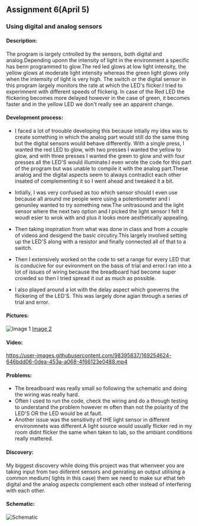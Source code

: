 ## Assignment 6(April 5)
### Using digital and analog sensors

#### Description:
The program is largely cntrolled by the sensors, both digital and analog.Depending uponn the intensity of light in the environment a specific has benn programmed
to glow.The red led glows at low light intensity, the yellow glows at moderate light intensity whereas the green light glows only when the intemsity of light is very high.
The switch or the digital sensor in this program largely monitors the rate at which the LED's flicker.I tried to experimnent with different speeds of flickerig.
In case of the Red LED the flickering becomes more delayed however in the case of green, it becomes faster and in the yellow LED we don't really see an apparent
change.

#### Development process:
- I faced a lot of troouble developing this because intially my idea was to create something in which the analog part would still do the same thing but the digital sensors would behave differently. With a single press, I wanted the red LED to glow, with two presses I wanted the yellow to glow, and with three presses I wanted the green to glow and with four presses all the LED'S would illuminate.I even wrote the code for this part of the program but was unable to compile it with the analog part.These analog and the digital aspects seem to always contradict each other insated of complementing it so I went ahead and tweaked it a bit.

- Intially, I was very confused as too which sensor should I even use because all around me people were using a potentiometer and i genuniley wanted to try something new.The unltrasound and the light sensor where the next two option and I picked the light sensor I felt it woudl esier to wrok with and plus it looks more aesthetically appealing.

- Then taking inspiration from what was done in class and from a couple of videos and desigend the basic circutiry.This largely involved setting up the LED'S along with a resistor and finally connected all of that to a switch.

- Then I extensively worked on the code to  set a range for every LED that is conducive for our evironment on the basis of trial and error.I ran into a lot of issues of wiring because the breadboard had become super crowded so then I tried spread it out as much as possible.

- I also played around a lot with the delay aspect which goeverns the flickering of the LED'S. This was largely done agian through a series of trial and error.

#### Pictures:
![Image 1](https://user-images.githubusercontent.com/98395837/169257060-52595c6d-504c-4bdd-9d90-d812c4245aa8.jpeg)
[Image 2](https://user-images.githubusercontent.com/98395837/169254515-0f34b058-2be7-43f1-b476-235cf64b91d0.jpeg)


#### Video:
https://user-images.githubusercontent.com/98395837/169254624-646bdd06-0dea-453a-a068-4f66123e0488.mp4

#### Problems:
- The breadboard was really small so following the schematic and doing the wiring was really hard.
- Often I used to run the code, check the wiring and do a through testing to understand the problem however m often than not the polarity of the LED'S OR the LED would be at fault.
- Another issue was the sensitivity of tHE light sensor in different environmnets was different.A light source would usually flicker red in my room didnt flicker the same when taken to lab, so the ambiant conditions really mattered.

#### Discovery:
My biggest discovery while doing this project was that whenveer you are taking input from two diiferent sensors and genrating an output utilising a common medium( lights in this case) them we need to make sur ethat teh digital and the analog aspects complement each other instead of interfering with each other.

#### Schematic:

![Schematic](https://user-images.githubusercontent.com/98395837/169256842-efa7a99a-a225-4ab9-acc0-ed966178b559.jpeg)

